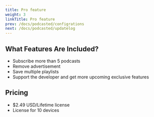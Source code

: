 ```yaml
---
title: Pro feature
weight: 3
linkTitle: Pro feature
prev: /docs/podcasted/configrations
next: /docs/podcasted/updatelog
---
```


<!--more-->

## What Features Are Included?

- Subscribe more than 5 podcasts
- Remove advertisement
- Save multiple playlists
- Support the developer and get more upcoming exclusive features

## Pricing

- $2.49 USD/Lifetime license
- License for 10 devices
